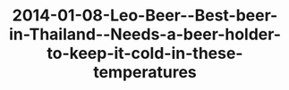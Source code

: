 ---
layout: blog
title: 2014-01-08-Leo-Beer--Best-beer-in-Thailand--Needs-a-beer-holder-to-keep-it-cold-in-these-temperatures
category: blog
lat: 14.36003
lng: 100.5774
image: https://s3-us-west-2.amazonaws.com/travels2013/2014-01-08 04:43:58 PST.jpg
observation: 20140108044358PST
---